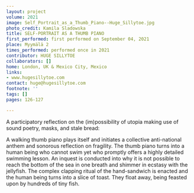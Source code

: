 ```yaml
---
layout: project
volume: 2021
image: Self_Portrait_as_a_Thumb_Piano--Huge_Sillytoe.jpg
photo_credit: Kamila Sladowska
title: SELF-PORTRAIT AS A THUMB PIANO
first_performed: first performed on September 04, 2021
place: Myymälä 2
times_performed: performed once in 2021
contributor: HUGE SILLYTOE
collaborators: []
home: London, UK & Mexico City, Mexico
links:
- www.hugesillytoe.com
contact: huge@hugesillytoe.com
footnote: ''
tags: []
pages: 126-127

---
```


A participatory reflection on the (im)possibility of utopia making use of sound poetry, masks, and stale bread:

A walking thumb piano plays itself and initiates a collective anti-national anthem and sonorous reflection on fragility. The thumb piano turns into a human being who cannot swim yet who promptly offers a highly detailed swimming lesson. An inquest is conducted into why it is not possible to reach the bottom of the sea in one breath and shimmer in ecstasy with the jellyfish. The complex clapping ritual of the hand-sandwich is enacted and the human being turns into a slice of toast. They float away, being feasted upon by hundreds of tiny fish.
